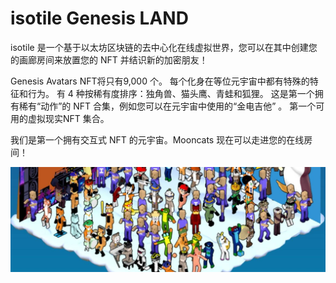 # isotile Genesis LAND

isotile 是一个基于以太坊区块链的去中心化在线虚拟世界，您可以在其中创建您的画廊房间来放置您的 NFT 并结识新的加密朋友！

Genesis Avatars NFT将只有9,000 个。
每个化身在等位元宇宙中都有特殊的特征和行为。
有 4 种按稀有度排序：独角兽、猫头鹰、青蛙和狐狸。
这是第一个拥有稀有“动作”的 NFT 合集，例如您可以在元宇宙中使用的“金电吉他” 。
第一个可用的虚拟现实NFT 集合。

我们是第一个拥有交互式 NFT 的元宇宙。Mooncats 现在可以走进您的在线房间！

![nft](1500x500.jpg)
